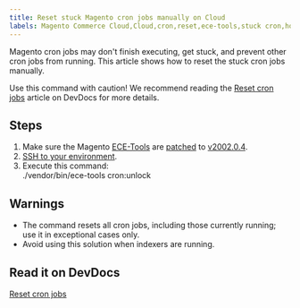 ```yaml
---
title: Reset stuck Magento cron jobs manually on Cloud
labels: Magento Commerce Cloud,Cloud,cron,reset,ece-tools,stuck cron,how to
---
```


Magento cron jobs may don't finish executing, get stuck, and prevent other cron jobs from running. This article shows how to reset the stuck cron jobs manually.

Use this command with caution! We recommend reading the [Reset cron jobs](https://devdocs.magento.com/guides/v2.3/cloud/trouble/reset-cron-jobs.html) article on DevDocs for more details.

## Steps

1. Make sure the Magento [ECE-Tools](http://devdocs.magento.com/guides/v2.2/cloud/composer-packages/ece-tools.html) are [patched](http://devdocs.magento.com/guides/v2.2/cloud/project/project-patch.html#patch-magentoece-tools) to [v2002.0.4](http://devdocs.magento.com/guides/v2.2/cloud/composer-packages/ece-tools.html#v200204).
1. [SSH to your environment](http://devdocs.magento.com/guides/v2.2/cloud/env/environments-start.html#env-start-tunn).
1. Execute this command:  
     ./vendor/bin/ece-tools cron:unlock

## Warnings

* The command resets all cron jobs, including those currently running; use it in exceptional cases only.
* Avoid using this solution when indexers are running.

## Read it on DevDocs

[Reset cron jobs](https://devdocs.magento.com/guides/v2.2/cloud/trouble/reset-cron-jobs.html)